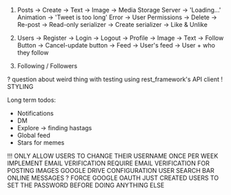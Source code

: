 1. Posts
    -> Create
        -> Text
        -> Image -> Media Storage Server
        -> 'Loading...' Animation
        -> 'Tweet is too long' Error
    -> User Permissions
        -> Delete
        -> Re-post
            -> Read-only serializer
            -> Create serializer
        -> Like & Unlike

2. Users
    -> Register
    -> Login
    -> Logout
    -> Profile
        -> Image
        -> Text
        -> Follow Button
        -> Cancel-update button
    -> Feed
        -> User's feed
        -> User + who they follow

3. Following / Followers


? question about weird thing with testing using rest_framework's API client
! STYLING

Long term todos:

- Notifications
- DM
- Explore -> finding hastags
- Global feed
- Stars for memes



!!!
ONLY ALLOW USERS TO CHANGE THEIR USERNAME ONCE PER WEEK
IMPLEMENT EMAIL VERIFICATION
REQUIRE EMAIL VERIFICATION FOR POSTING IMAGES
GOOGLE DRIVE CONFIGURATION
USER SEARCH BAR
ONLINE MESSAGES ?
FORCE GOOGLE OAUTH JUST CREATED USERS TO SET THE PASSWORD BEFORE DOING ANYTHING ELSE
